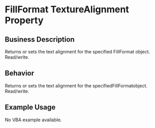 # FillFormat TextureAlignment Property

## Business Description
Returns or sets the text alignment for the specified FillFormat object. Read/write.

## Behavior
Returns or sets the text alignment  for the specifiedFillFormatobject. Read/write.

## Example Usage
No VBA example available.
